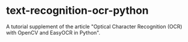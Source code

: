 # text-recognition-ocr-python

A tutorial supplement of the article "Optical Character Recognition (OCR) with OpenCV and EasyOCR in Python".